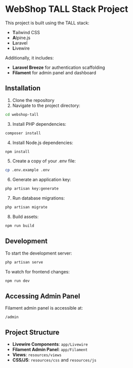 # WebShop TALL Stack Project

This project is built using the TALL stack:
- **T**ailwind CSS
- **A**lpine.js
- **L**aravel
- **L**ivewire

Additionally, it includes:
- **Laravel Breeze** for authentication scaffolding
- **Filament** for admin panel and dashboard

## Installation

1. Clone the repository
2. Navigate to the project directory:
```bash
cd webshop-tall
```
3. Install PHP dependencies:
```bash
composer install
```
4. Install Node.js dependencies:
```bash
npm install
```
5. Create a copy of your .env file:
```bash
cp .env.example .env
```
6. Generate an application key:
```bash
php artisan key:generate
```
7. Run database migrations:
```bash
php artisan migrate
```
8. Build assets:
```bash
npm run build
```

## Development

To start the development server:
```bash
php artisan serve
```

To watch for frontend changes:
```bash
npm run dev
```

## Accessing Admin Panel

Filament admin panel is accessible at:
```
/admin
```

## Project Structure

- **Livewire Components**: `app/Livewire`
- **Filament Admin Panel**: `app/Filament`
- **Views**: `resources/views`
- **CSS/JS**: `resources/css` and `resources/js`